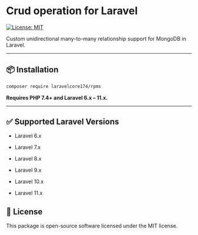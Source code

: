 # Crud operation for Laravel

[![License: MIT](https://img.shields.io/badge/License-MIT-blue.svg)](LICENSE)

Custom unidirectional many-to-many relationship support for MongoDB in Laravel.

---

## 📦 Installation

```bash
composer require laravelcore174/rpms

```
**Requires PHP 7.4+ and Laravel 6.x – 11.x.**


---

## ✅ Supported Laravel Versions

- Laravel 6.x

- Laravel 7.x

- Laravel 8.x

- Laravel 9.x

- Laravel 10.x

- Laravel 11.x

## 🔐 License

This package is open-source software licensed under the MIT license.
